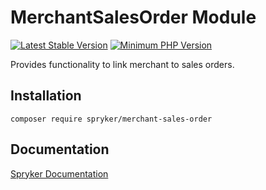 # MerchantSalesOrder Module
[![Latest Stable Version](https://poser.pugx.org/spryker/merchant-sales-order/v/stable.svg)](https://packagist.org/packages/spryker/merchant-sales-order)
[![Minimum PHP Version](https://img.shields.io/badge/php-%3E%3D%207.4-8892BF.svg)](https://php.net/)

Provides functionality to link merchant to sales orders.

## Installation

```
composer require spryker/merchant-sales-order
```

## Documentation

[Spryker Documentation](https://documentation.spryker.com)
